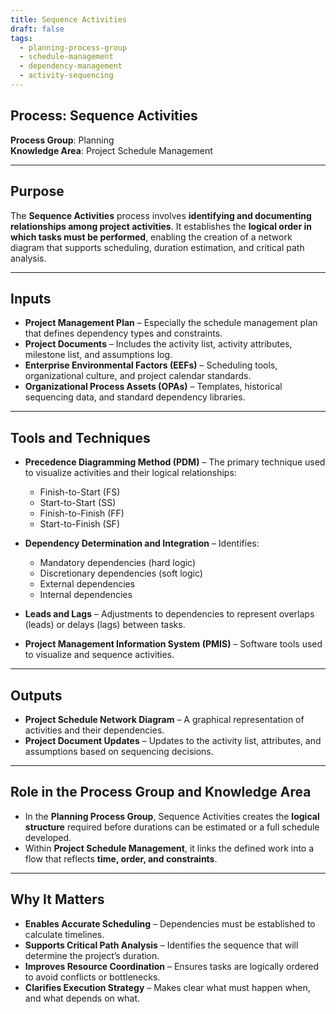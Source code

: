 ```yaml
---
title: Sequence Activities  
draft: false  
tags:  
  - planning-process-group  
  - schedule-management  
  - dependency-management  
  - activity-sequencing  
---
```


## Process: Sequence Activities

**Process Group**: Planning  
**Knowledge Area**: Project Schedule Management  

---

## Purpose

The **Sequence Activities** process involves **identifying and documenting relationships among project activities**. It establishes the **logical order in which tasks must be performed**, enabling the creation of a network diagram that supports scheduling, duration estimation, and critical path analysis.

---

## Inputs

- **Project Management Plan** – Especially the schedule management plan that defines dependency types and constraints.
- **Project Documents** – Includes the activity list, activity attributes, milestone list, and assumptions log.
- **Enterprise Environmental Factors (EEFs)** – Scheduling tools, organizational culture, and project calendar standards.
- **Organizational Process Assets (OPAs)** – Templates, historical sequencing data, and standard dependency libraries.

---

## Tools and Techniques

- **Precedence Diagramming Method (PDM)** – The primary technique used to visualize activities and their logical relationships:
  - Finish-to-Start (FS)  
  - Start-to-Start (SS)  
  - Finish-to-Finish (FF)  
  - Start-to-Finish (SF)  

- **Dependency Determination and Integration** – Identifies:
  - Mandatory dependencies (hard logic)  
  - Discretionary dependencies (soft logic)  
  - External dependencies  
  - Internal dependencies  

- **Leads and Lags** – Adjustments to dependencies to represent overlaps (leads) or delays (lags) between tasks.
- **Project Management Information System (PMIS)** – Software tools used to visualize and sequence activities.

---

## Outputs

- **Project Schedule Network Diagram** – A graphical representation of activities and their dependencies.
- **Project Document Updates** – Updates to the activity list, attributes, and assumptions based on sequencing decisions.

---

## Role in the Process Group and Knowledge Area

- In the **Planning Process Group**, Sequence Activities creates the **logical structure** required before durations can be estimated or a full schedule developed.
- Within **Project Schedule Management**, it links the defined work into a flow that reflects **time, order, and constraints**.

---

## Why It Matters

- **Enables Accurate Scheduling** – Dependencies must be established to calculate timelines.
- **Supports Critical Path Analysis** – Identifies the sequence that will determine the project’s duration.
- **Improves Resource Coordination** – Ensures tasks are logically ordered to avoid conflicts or bottlenecks.
- **Clarifies Execution Strategy** – Makes clear what must happen when, and what depends on what.
